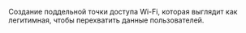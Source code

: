 Создание поддельной точки доступа Wi-Fi, которая выглядит как легитимная, чтобы перехватить данные пользователей.
